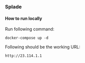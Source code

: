 ### Splade

#### How to run locally

Run following command:   

```
docker-compose up -d
```

Following should be the working URL:

```
http://23.114.1.1
```
